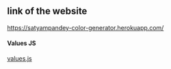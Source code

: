 ## link of the website

https://satyampandey-color-generator.herokuapp.com/

#### Values JS

[values.js](https://github.com/noeldelgado/values.js)
